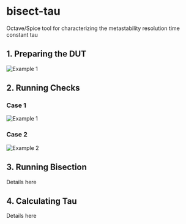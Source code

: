 # bisect-tau
Octave/Spice tool for characterizing the metastability resolution time constant tau

## 1. Preparing the DUT

![Example 1](https://cdn.rawgit.com/xprova/bisect-tau/master/figures/diagram.svg)

## 2. Running Checks

### Case 1

![Example 1](https://cdn.rawgit.com/xprova/bisect-tau/master/figures/example1.svg)

### Case 2

![Example 2](https://cdn.rawgit.com/xprova/bisect-tau/master/figures/example1.svg)

## 3. Running Bisection

Details here

## 4. Calculating Tau

Details here